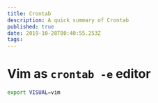 ```yaml
---
title: Crontab
description: A quick summary of Crontab
published: true
date: 2019-10-28T00:40:55.253Z
tags: 
---
```


# Vim as `crontab -e` editor


```sh
export VISUAL=vim
```
